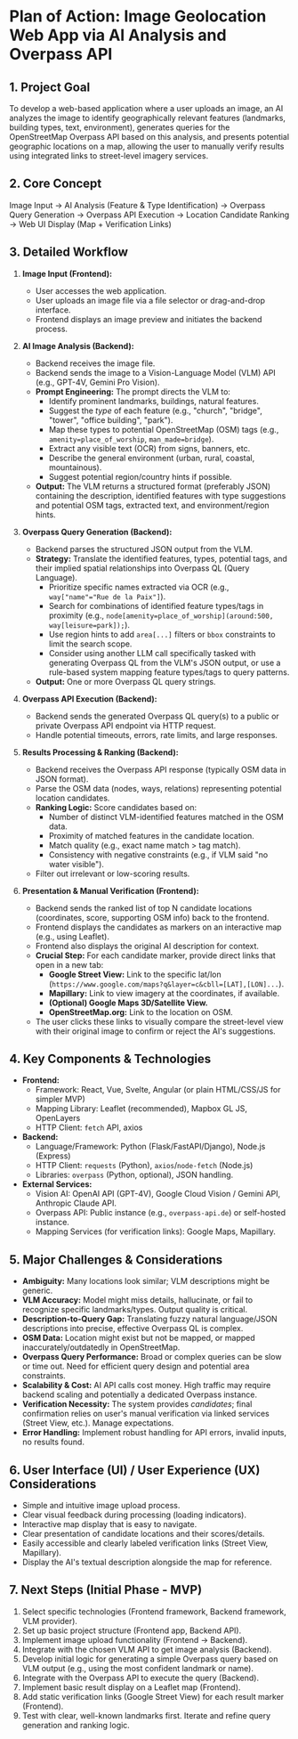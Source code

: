 # Plan of Action: Image Geolocation Web App via AI Analysis and Overpass API

## 1. Project Goal

To develop a web-based application where a user uploads an image, an AI analyzes the image to identify geographically relevant features (landmarks, building types, text, environment), generates queries for the OpenStreetMap Overpass API based on this analysis, and presents potential geographic locations on a map, allowing the user to manually verify results using integrated links to street-level imagery services.

## 2. Core Concept

Image Input -> AI Analysis (Feature & Type Identification) -> Overpass Query Generation -> Overpass API Execution -> Location Candidate Ranking -> Web UI Display (Map + Verification Links)

## 3. Detailed Workflow

1.  **Image Input (Frontend):**
    *   User accesses the web application.
    *   User uploads an image file via a file selector or drag-and-drop interface.
    *   Frontend displays an image preview and initiates the backend process.

2.  **AI Image Analysis (Backend):**
    *   Backend receives the image file.
    *   Backend sends the image to a Vision-Language Model (VLM) API (e.g., GPT-4V, Gemini Pro Vision).
    *   **Prompt Engineering:** The prompt directs the VLM to:
        *   Identify prominent landmarks, buildings, natural features.
        *   Suggest the *type* of each feature (e.g., "church", "bridge", "tower", "office building", "park").
        *   Map these types to potential OpenStreetMap (OSM) tags (e.g., `amenity=place_of_worship`, `man_made=bridge`).
        *   Extract any visible text (OCR) from signs, banners, etc.
        *   Describe the general environment (urban, rural, coastal, mountainous).
        *   Suggest potential region/country hints if possible.
    *   **Output:** The VLM returns a structured format (preferably JSON) containing the description, identified features with type suggestions and potential OSM tags, extracted text, and environment/region hints.

3.  **Overpass Query Generation (Backend):**
    *   Backend parses the structured JSON output from the VLM.
    *   **Strategy:** Translate the identified features, types, potential tags, and their implied spatial relationships into Overpass QL (Query Language).
        *   Prioritize specific names extracted via OCR (e.g., `way["name"="Rue de la Paix"]`).
        *   Search for combinations of identified feature types/tags in proximity (e.g., `node[amenity=place_of_worship](around:500, way[leisure=park]);`).
        *   Use region hints to add `area[...]` filters or `bbox` constraints to limit the search scope.
        *   Consider using another LLM call specifically tasked with generating Overpass QL from the VLM's JSON output, or use a rule-based system mapping feature types/tags to query patterns.
    *   **Output:** One or more Overpass QL query strings.

4.  **Overpass API Execution (Backend):**
    *   Backend sends the generated Overpass QL query(s) to a public or private Overpass API endpoint via HTTP request.
    *   Handle potential timeouts, errors, rate limits, and large responses.

5.  **Results Processing & Ranking (Backend):**
    *   Backend receives the Overpass API response (typically OSM data in JSON format).
    *   Parse the OSM data (nodes, ways, relations) representing potential location candidates.
    *   **Ranking Logic:** Score candidates based on:
        *   Number of distinct VLM-identified features matched in the OSM data.
        *   Proximity of matched features in the candidate location.
        *   Match quality (e.g., exact name match > tag match).
        *   Consistency with negative constraints (e.g., if VLM said "no water visible").
    *   Filter out irrelevant or low-scoring results.

6.  **Presentation & Manual Verification (Frontend):**
    *   Backend sends the ranked list of top N candidate locations (coordinates, score, supporting OSM info) back to the frontend.
    *   Frontend displays the candidates as markers on an interactive map (e.g., using Leaflet).
    *   Frontend also displays the original AI description for context.
    *   **Crucial Step:** For each candidate marker, provide direct links that open in a new tab:
        *   **Google Street View:** Link to the specific lat/lon (`https://www.google.com/maps?q&layer=c&cbll=[LAT],[LON]...`).
        *   **Mapillary:** Link to view imagery at the coordinates, if available.
        *   **(Optional) Google Maps 3D/Satellite View.**
        *   **OpenStreetMap.org:** Link to the location on OSM.
    *   The user clicks these links to visually compare the street-level view with their original image to confirm or reject the AI's suggestions.

## 4. Key Components & Technologies

*   **Frontend:**
    *   Framework: React, Vue, Svelte, Angular (or plain HTML/CSS/JS for simpler MVP)
    *   Mapping Library: Leaflet (recommended), Mapbox GL JS, OpenLayers
    *   HTTP Client: `fetch` API, axios
*   **Backend:**
    *   Language/Framework: Python (Flask/FastAPI/Django), Node.js (Express)
    *   HTTP Client: `requests` (Python), `axios`/`node-fetch` (Node.js)
    *   Libraries: `overpass` (Python, optional), JSON handling.
*   **External Services:**
    *   Vision AI: OpenAI API (GPT-4V), Google Cloud Vision / Gemini API, Anthropic Claude API.
    *   Overpass API: Public instance (e.g., `overpass-api.de`) or self-hosted instance.
    *   Mapping Services (for verification links): Google Maps, Mapillary.

## 5. Major Challenges & Considerations

*   **Ambiguity:** Many locations look similar; VLM descriptions might be generic.
*   **VLM Accuracy:** Model might miss details, hallucinate, or fail to recognize specific landmarks/types. Output quality is critical.
*   **Description-to-Query Gap:** Translating fuzzy natural language/JSON descriptions into precise, effective Overpass QL is complex.
*   **OSM Data:** Location might exist but not be mapped, or mapped inaccurately/outdatedly in OpenStreetMap.
*   **Overpass Query Performance:** Broad or complex queries can be slow or time out. Need for efficient query design and potential area constraints.
*   **Scalability & Cost:** AI API calls cost money. High traffic may require backend scaling and potentially a dedicated Overpass instance.
*   **Verification Necessity:** The system provides *candidates*; final confirmation relies on user's manual verification via linked services (Street View, etc.). Manage expectations.
*   **Error Handling:** Implement robust handling for API errors, invalid inputs, no results found.

## 6. User Interface (UI) / User Experience (UX) Considerations

*   Simple and intuitive image upload process.
*   Clear visual feedback during processing (loading indicators).
*   Interactive map display that is easy to navigate.
*   Clear presentation of candidate locations and their scores/details.
*   Easily accessible and clearly labeled verification links (Street View, Mapillary).
*   Display the AI's textual description alongside the map for reference.

## 7. Next Steps (Initial Phase - MVP)

1.  Select specific technologies (Frontend framework, Backend framework, VLM provider).
2.  Set up basic project structure (Frontend app, Backend API).
3.  Implement image upload functionality (Frontend -> Backend).
4.  Integrate with the chosen VLM API to get image analysis (Backend).
5.  Develop initial logic for generating a simple Overpass query based on VLM output (e.g., using the most confident landmark or name).
6.  Integrate with the Overpass API to execute the query (Backend).
7.  Implement basic result display on a Leaflet map (Frontend).
8.  Add static verification links (Google Street View) for each result marker (Frontend).
9.  Test with clear, well-known landmarks first. Iterate and refine query generation and ranking logic.